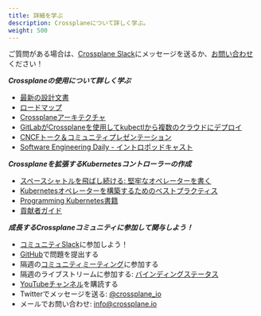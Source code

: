 ```yaml
---
title: 詳細を学ぶ
description: Crossplaneについて詳しく学ぶ。
weight: 500
---
```


ご質問がある場合は、[Crossplane Slack][join-crossplane-slack]にメッセージを送るか、[お問い合わせ][contact-us]ください！

***Crossplaneの使用について詳しく学ぶ***
 - [最新の設計文書](https://github.com/crossplane/crossplane/tree/master/design)
 - [ロードマップ](https://github.com/crossplane/crossplane/blob/master/ROADMAP.md)
 - [Crossplaneアーキテクチャ](https://docs.google.com/document/d/1whncqdUeU2cATGEJhHvzXWC9xdK29Er45NJeoemxebo/edit?usp=sharing)
 - [GitLabがCrossplaneを使用してkubectlから複数のクラウドにデプロイ](https://about.gitlab.com/2019/05/20/gitlab-first-deployed-kubernetes-api-to-multiple-clouds/)
 - [CNCFトーク＆コミュニティプレゼンテーション](https://www.youtube.com/playlist?list=PL510POnNVaaZJj9OG6PbgsZvgYbhwJRyE)
 - [Software Engineering Daily - イントロポッドキャスト](https://softwareengineeringdaily.com/2019/01/02/crossplane-multicloud-control-plane-with-bassam-tabbara/)

***Crossplaneを拡張するKubernetesコントローラーの作成***
 - [スペースシャトルを飛ばし続ける: 堅牢なオペレーターを書く](https://www.youtube.com/watch?v=uf97lOApOv8)
 - [Kubernetesオペレーターを構築するためのベストプラクティス](https://cloud.google.com/blog/products/containers-kubernetes/best-practices-for-building-kubernetes-operators-and-stateful-apps)
 - [Programming Kubernetes書籍](https://www.oreilly.com/library/view/programming-kubernetes/9781492047094/)
 - [貢献者ガイド](https://github.com/crossplane/crossplane/blob/master/CONTRIBUTING.md)

***成長するCrossplaneコミュニティに参加して関与しよう！***
- [コミュニティSlack](https://slack.crossplane.io/)に参加しよう！
- [GitHub](https://github.com/crossplane/crossplane)で問題を提出する
- 隔週の[コミュニティミーティング](https://github.com/crossplane/crossplane#get-involved)に参加する
- 隔週のライブストリームに参加する: [バインディングステータス](https://github.com/crossplane/tbs)
- [YouTubeチャンネル](https://www.youtube.com/channel/UC19FgzMBMqBro361HbE46Fw)を購読する
- Twitterでメッセージを送る: [@crossplane_io](https://twitter.com/crossplane_io)
- メールでお問い合わせ: [info@crossplane.io](mailto:info@crossplane.io)

<!-- Named links -->

[join-crossplane-slack]: https://slack.crossplane.io
[contact-us]: https://github.com/crossplane/crossplane#contact
